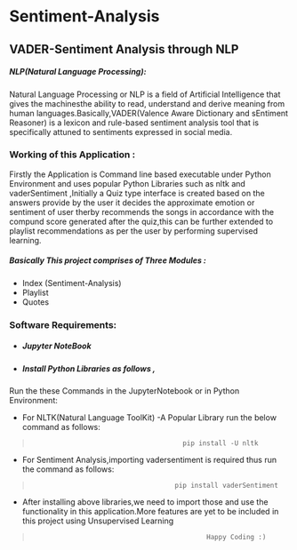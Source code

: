 # Sentiment-Analysis
VADER-Sentiment Analysis through NLP
----------------------------------------------------------------
#####  NLP(Natural Language Processing):
Natural Language Processing or NLP is a field of Artificial Intelligence that gives the machinesthe ability to read, understand and derive meaning from human languages.Basically,VADER(Valence Aware Dictionary and sEntiment Reasoner) is a lexicon and rule-based sentiment analysis tool that is specifically attuned to sentiments expressed in social media.
### Working of this Application :
Firstly the Application is Command line based executable under Python Environment and
uses popular Python Libraries such as nltk and vaderSentiment ,Initially a Quiz type interface is created based on the answers provide by the user it decides the approximate emotion or sentiment of user therby recommends the songs in accordance with the compund score generated after the quiz,this can be further extended to playlist recommendations as per the user by performing supervised learning.

##### Basically This project comprises of Three Modules :
* Index (Sentiment-Analysis)
* Playlist
* Quotes


### Software Requirements:
* #####  Jupyter NoteBook 
* ##### Install Python Libraries as follows ,
 Run the these Commands in the JupyterNotebook or in Python Environment:

* For NLTK(Natural Language ToolKit) -A Popular Library run the below command as follows:
>                                           pip install -U nltk
* For Sentiment Analysis,importing vadersentiment is required thus run the command as follows:
>                                         pip install vaderSentiment

*  After installing above libraries,we need to import those and use the functionality in this application.More features are yet to be included in this project using Unsupervised Learning

>                                                 Happy Coding :)
